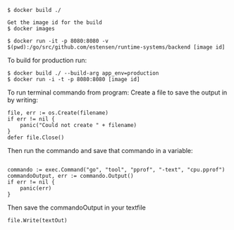 ```
$ docker build ./

Get the image id for the build
$ docker images

$ docker run -it -p 8080:8080 -v $(pwd):/go/src/github.com/estensen/runtime-systems/backend [image id]
```

To build for production run:
```
$ docker build ./ --build-arg app_env=production
$ docker run -i -t -p 8080:8080 [image id]
```

To run terminal commando from program:
Create a file to save the output in by writing:
```
file, err := os.Create(filename)
if err != nil {
    panic("Could not create " + filename)
}
defer file.Close()
```

Then run the commando and save that commando in a variable:
```

commando := exec.Command("go", "tool", "pprof", "-text", "cpu.pprof")
commandoOutput, err := commando.Output()
if err != nil {
    panic(err)
}
```


Then save the commandoOutput in your textfile
```
file.Write(textOut)
```
